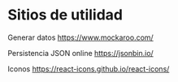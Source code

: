# Sitios de utilidad

Generar datos
https://www.mockaroo.com/

Persistencia JSON online
https://jsonbin.io/

Iconos 
https://react-icons.github.io/react-icons/
